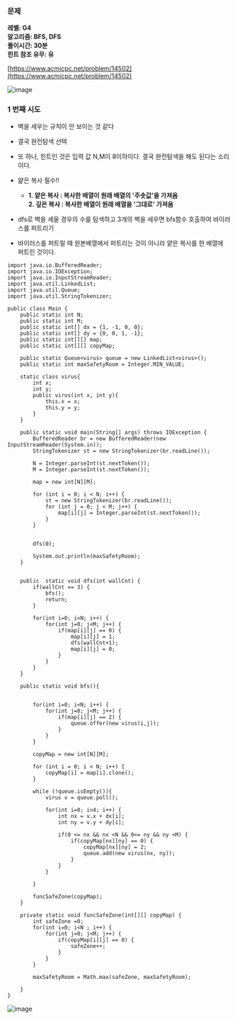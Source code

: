 ### **문제**         

**레벨: G4  
알고리즘: BFS, DFS**  
**풀이시간: 30분  
힌트 참조 유무: 유**

[https://www.acmicpc.net/problem/14502](https://www.acmicpc.net/problem/14502)

![image](https://github.com/sunwon12/Today-I-Learn/assets/92251131/ae87cfe0-7639-44e8-81e6-4d1a79c41dc5)

### **1 번째 시도**   

-   벽을 세우는 규칙이 안 보이는 것 같다
-   결국 완전탐색 선택
-   또 하나, 힌트인 것은 입력 값 N,M이 8이하이다. 결국 완전탐색을 해도 된다는 소리이다.
-   얉은 복사 필수!!
    -   ****1\. 얕은 복사 : 복사한 배열이 원래 배열의 '주솟값'을 가져옴  
        2\. 깊은 복사 : 복사한 배열이 원래 배열을 '그대로' 가져옴****

-   dfs로 벽을 세울 경우의 수를 탐색하고 3개의 벽을 세우면 bfs함수 호출하여 바이러스를 퍼트리기
-   바이러스를 퍼트릴 때 원본배열에서 퍼트리는 것이 아니라 얕은 복사를 한 배열에 퍼트린 것이다. 

```
import java.io.BufferedReader;
import java.io.IOException;
import java.io.InputStreamReader;
import java.util.LinkedList;
import java.util.Queue;
import java.util.StringTokenizer;

public class Main {
    public static int N;
    public static int M;
    public static int[] dx = {1, -1, 0, 0};
    public static int[] dy = {0, 0, 1, -1};
    public static int[][] map;
    public static int[][] copyMap;

    public static Queue<virus> queue = new LinkedList<virus>();
    public static int maxSafetyRoom = Integer.MIN_VALUE;

    static class virus{
        int x;
        int y;
        public virus(int x, int y){
            this.x = x;
            this.y = y;
        }
    }

    public static void main(String[] args) throws IOException {
        BufferedReader br = new BufferedReader(new InputStreamReader(System.in));
        StringTokenizer st = new StringTokenizer(br.readLine());

        N = Integer.parseInt(st.nextToken());
        M = Integer.parseInt(st.nextToken());

        map = new int[N][M];

        for (int i = 0; i < N; i++) {
            st = new StringTokenizer(br.readLine());
            for (int j = 0; j < M; j++) {
                map[i][j] = Integer.parseInt(st.nextToken());
            }
        }


        dfs(0);

        System.out.println(maxSafetyRoom);
    }


    public  static void dfs(int wallCnt) {
        if(wallCnt == 3) {
            bfs();
            return;
        }

        for(int i=0; i<N; i++) {
            for(int j=0; j<M; j++) {
                if(map[i][j] == 0) {
                    map[i][j] = 1;
                    dfs(wallCnt+1);
                    map[i][j] = 0;
                }
            }
        }
    }

    public static void bfs(){


        for(int i=0; i<N; i++) {
            for(int j=0; j<M; j++) {
                if(map[i][j] == 2) {
                    queue.offer(new virus(i,j));
                }
            }
        }

        copyMap = new int[N][M];

        for (int i = 0; i < N; i++) {
            copyMap[i] = map[i].clone();
        }

        while (!queue.isEmpty()){
            virus v = queue.poll();

            for(int i=0; i<4; i++) {
                int nx = v.x + dx[i];
                int ny = v.y + dy[i];

                if(0 <= nx && nx <N && 0<= ny && ny <M) {
                    if(copyMap[nx][ny] == 0) {
                        copyMap[nx][ny] = 2;
                        queue.add(new virus(nx, ny));
                    }
                }
            }

        }

        funcSafeZone(copyMap);
    }

    private static void funcSafeZone(int[][] copyMap) {
        int safeZone =0;
        for(int i=0; i<N ; i++) {
            for(int j=0; j<M; j++) {
                if(copyMap[i][j] == 0) {
                    safeZone++;
                }
            }
        }

        maxSafetyRoom = Math.max(safeZone, maxSafetyRoom);

    }
}
```

![image](https://github.com/sunwon12/Today-I-Learn/assets/92251131/bf5e2d47-bb0d-4bdb-b3b8-558e8d06eddc)
